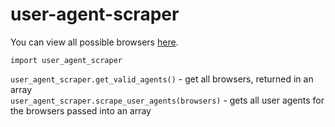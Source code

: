 # user-agent-scraper

You can view all possible browsers [here](http://www.useragentstring.com/pages/useragentstring.php).

`import user_agent_scraper` <br />

`user_agent_scraper.get_valid_agents()` - get all browsers, returned in an array <br />
`user_agent_scraper.scrape_user_agents(browsers)` - gets all user agents for the browsers passed into an array <br />
